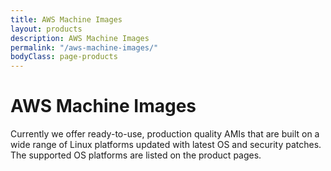 ```yaml
---
title: AWS Machine Images
layout: products
description: AWS Machine Images
permalink: "/aws-machine-images/"
bodyClass: page-products
---
```


# AWS Machine Images

Currently we offer ready-to-use, production quality AMIs that are built on a wide range of Linux platforms updated with latest OS and security patches. The supported OS platforms are listed on the product pages.
